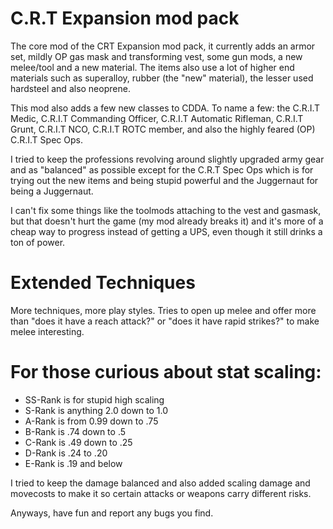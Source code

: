 # C.R.T Expansion mod pack
The core mod of the CRT Expansion mod pack, it currently adds an armor set, mildly OP gas mask and transforming vest, some gun mods, a new melee/tool and a new material. The items also use a lot of higher end materials such as superalloy, rubber (the "new" material), the lesser used hardsteel and also neoprene.

This mod also adds a few new classes to CDDA. To name a few: the C.R.I.T Medic, C.R.I.T Commanding Officer, C.R.I.T Automatic Rifleman, C.R.I.T Grunt, C.R.I.T NCO, C.R.I.T ROTC member, and also the highly feared (OP) C.R.I.T Spec Ops.

I tried to keep the professions revolving around slightly upgraded army gear and as "balanced" as possible except for the C.R.T Spec Ops which is for trying out the new items and being stupid powerful and the Juggernaut for being a Juggernaut.

I can't fix some things like the toolmods attaching to the vest and gasmask, but that doesn't hurt the game (my mod already breaks it) and it's more of a cheap way to progress instead of getting a UPS, even though it still drinks a ton of power.


# Extended Techniques
More techniques, more play styles. Tries to open up melee and offer more than "does it have a reach attack?" or "does it have rapid strikes?" to make melee interesting.

# For those curious about stat scaling:

* SS-Rank is for stupid high scaling
* S-Rank is anything 2.0 down to 1.0
* A-Rank is from 0.99 down to .75
* B-Rank is .74 down to .5
* C-Rank is .49 down to .25
* D-Rank is .24 to .20
* E-Rank is .19 and below

I tried to keep the damage balanced and also added scaling damage and movecosts to make it so certain attacks or weapons carry different risks.

Anyways, have fun and report any bugs you find.
